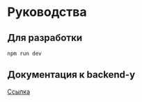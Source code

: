 # Руководства

## Для разработки

`npm run dev`

## Документация к backend-у

[Ссылка](https://vladatkishkin.gitbook.io/dokumentaciya-po-rukovodstvu/)
